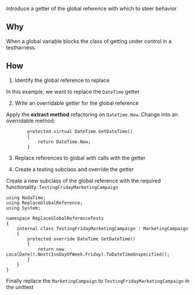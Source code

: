 ﻿Introduce a getter of the global reference with which to steer behavior

## Why
When a global variable blocks the class of getting under control in a testharness.

## How
1. Identify the global reference to replace

In this example, we want to replace the `DateTime` getter

2. Write an overridable getter for the global reference

Apply the **extract method** refactoring on `DateTime.Now`.
Change into an overridable method:
```
        protected virtual DateTime GetDateTime()
        {
            return DateTime.Now;
        }
```

3. Replace references to global with calls with the getter

4. Create a testing subclass and override the getter

Create a new subclass of the global reference with the required functionality. `TestingFridayMarketingCampaign`

```
using NodaTime;
using ReplaceGlobalReference;
using System;

namespace ReplaceGlobalReferenceTests
{
    internal class TestingFridayMarketingCampaign : MarketingCampaign
    {
        protected override DateTime GetDateTime()
        {
            return new LocalDate().Next(IsoDayOfWeek.Friday).ToDateTimeUnspecified();
        }
    }
}
```

Finally replace the `MarketingCampaign` to `TestingFridayMarketingCampaign` in the unittest